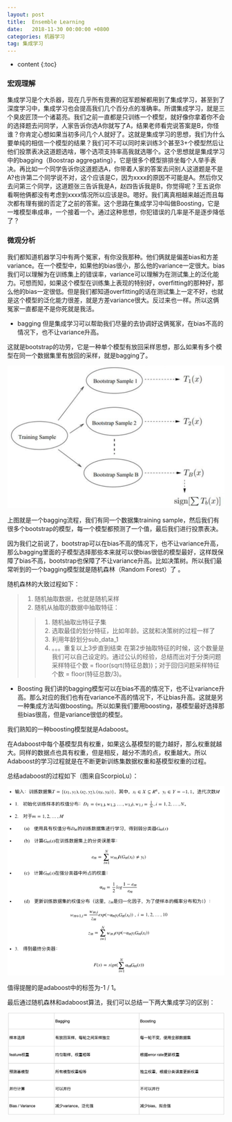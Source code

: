 ```yaml
---
layout: post
title:  Ensemble Learning
date:   2018-11-30 00:00:00 +0800
categories: 机器学习
tag: 集成学习
---
```


* content
{:toc}


### 宏观理解
集成学习是个大杀器，现在几乎所有竞赛的冠军题解都用到了集成学习，甚至到了深度学习中，集成学习也会提高我们几个百分点的准确率。所谓集成学习，就是三个臭皮匠顶一个诸葛亮。我们之前一直都是只训练一个模型，就好像你拿着你不会的选择题去问同学，人家告诉你选A你就写了A，结果老师看完说答案是B，你怪谁？你肯定心想如果当初多问几个人就好了。这就是集成学习的思想，我们为什么要单纯的相信一个模型的结果？我们可不可以同时来训练3个甚至3+个模型然后让他们投票表决这道题选啥，哪个选项支持率高我就选哪个。这个思想就是集成学习中的bagging（Boostrap aggregating），它是很多个模型排排坐每个人举手表决。再比如一个同学告诉你这道题选A，你带着人家的答案去问别人这道题是不是A?也许第二个同学说不对，这个应该是C，因为xxxx的原因不可能是A。然后你又去问第三个同学，这道题张三告诉我是A，赵四告诉我是B，你觉得呢？王五说你看啊他俩都没有考虑到xxxx情况所以应该是B。嗯好。我们离真相越来越近而且每次都有理有据的否定了之前的答案。这个思路在集成学习中叫做Boosting，它是一堆模型串成串，一个接着一个。通过这种思想，你犯错误的几率是不是逐步降低了？

### 微观分析
我们都知道机器学习中有两个冤家，有你没我那种。他们俩就是偏差bias和方差variance。在一个模型中，如果他的bias很小，那么他的variance一定很大。bias我们可以理解为在训练集上的错误率，variance可以理解为在测试集上的泛化能力。可想而知，如果这个模型在训练集上表现的特别好，overfitting的那种好，那么他的bias一定很低。但是我们都知道overfitting的话在测试集上一定不好，也就是这个模型的泛化能力很差，就是方差variance很大。反过来也一样。所以这俩冤家一直都是不是你死就是我活。

- bagging
但是集成学习可以帮助我们尽量的去协调好这俩冤家，在bias不高的情况下，也不让variance升高。

这就是bootstrap的功劳，它是一种单个模型有放回采样思想，那么如果有多个模型在同一个数据集里有放回的采样，就是bagging了。

<p align="center"> 
  <img src="/imgs/ensemblelearning/1.png">
</p>

上图就是一个bagging流程，我们有同一个数据集training sample，然后我们有很多个bootstrap的模型，每一个模型都预测了一个值，最后我们进行投票表决。

因为我们之前说了，bootstrap可以在bias不高的情况下，也不让variance升高，那么bagging里面的子模型选择那些本来就可以使bias很低的模型最好，这样既保障了bias不高，bootstrap也保障了不让variance升高。比如决策树。所以我们最常听到的一个bagging模型就是随机森林（Random Forest）了 。

随机森林的大致过程如下：

> 1. 随机抽取数据，也就是随机采样
> 2. 随机从抽取的数据中抽取特征：
>> 1. 随机抽取出特征子集
>> 2. 选取最佳的划分特征，比如年龄。这就和决策树的过程一样了
>> 3. 利用年龄划分sub_data_1
>> 4. 。。。重复以上3步直到结束
在第2步抽取特征的时候，这个数量是我们可以自己设定的。通过公认的经验，总结而出对于分类问题采样特征个数 = floor(sqrt(特征总数))；对于回归问题采样特征个数 = floor(特征总数/3)。

- Boosting
我们讲的bagging模型可以在bias不高的情况下，也不让variance升高。那么对应的我们也有在variance不高的情况下，不让bias升高。这就是另一种集成方法叫做boosting。所以如果我们要用boosting，基模型最好选择那些bias很高，但是variance很低的模型。

我们熟知的一种boosting模型就是Adaboost。

在Adaboost中每个基模型具有权重，如果这么基模型的能力越好，那么权重就越大。同样的数据点也具有权重，但是相反，越分不清的点，权重越大。所以Adaboost的学习过程就是在不断更新训练集数据权重和基模型权重的过程。

总结adaboost的过程如下（图来自ScorpioLu）：

<p align="center"> 
  <img src="/imgs/ensemblelearning/2.png">
</p>

值得提醒的是adaboost中的标签为-1 / 1。

最后通过随机森林和adaboost算法，我们可以总结一下两大集成学习的区别：

<p align="center"> 
  <img src="/imgs/ensemblelearning/3.png">
</p>
